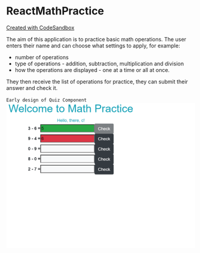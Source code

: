 # ReactMathPractice
[Created with CodeSandbox](https://codesandbox.io/s/github/cristianagrigoriu/ReactMathPractice)

The aim of this application is to practice basic math operations. The user enters their name and can choose what settings to apply, for example:

+ number of operations
+ type of operations - addition, subtraction, multiplication and division
+ how the operations are displayed - one at a time or all at once.

They then receive the list of operations for practice, they can submit their answer and check it.

<code>Early design of Quiz Component</code>
![Early design of Quiz Component](/react_math_practice.png)
